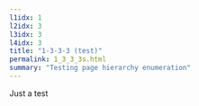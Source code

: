 ```yaml
---
l1idx: 1
l2idx: 3
l3idx: 3
l4idx: 3
title: "1-3-3-3 (test)"
permalink: 1_3_3_3s.html
summary: "Testing page hierarchy enumeration"
---
```

Just a test